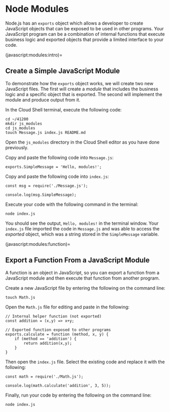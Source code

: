 # Node Modules

Node.js has an `exports` object which allows a developer to create JavaScript objects that can be exposed to be used in other programs. Your JavaScript program can be a combination of internal functions that execute business logic and exported objects that provide a limited interface to your code.

(javascript:modules:intro)=
## Create a Simple JavaScript Module
To demonstrate how the `exports` object works, we will create two new JavaScript files. The first will create a *module* that includes the business logic and a specific object that is exported. The second will implement the module and produce output from it.

In the Cloud Shell terminal, execute the following code:

```
cd ~/41200
mkdir js_modules
cd js_modules
touch Message.js index.js README.md
```

Open the `js_modules` directory in the Cloud Shell editor as you have done previously.

Copy and paste the following code into `Message.js`:

```
exports.SimpleMessage = 'Hello, modules!';
```

Copy and paste the following code into `index.js`:

```
const msg = require('./Message.js');

console.log(msg.SimpleMessage);
```

Execute your code with the following command in the terminal:

```
node index.js
```

You should see the output, `Hello, modules!` in the terminal window. Your `index.js` file imported the code in `Message.js` and was able to access the *exported* object, which was a string stored in the `SimpleMessage` variable.

(javascript:modules:function)=
## Export a Function From a JavaScript Module

A function is an object in JavaScript, so you can export a function from a JavaScript module and then execute that function from another program.

Create a new JavaScript file by entering the following on the command line:

```
touch Math.js
```

Open the `Math.js` file for editing and paste in the following:

```
// Internal helper function (not exported)
const addition = (x,y) => x+y;

// Exported function exposed to other programs
exports.calculate = function (method, x, y) {
    if (method == 'addition') {
        return addition(x,y);
    }
}
```

Then open the `index.js` file. Select the existing code and replace it with the following:

```
const math = require('./Math.js');

console.log(math.calculate('addition', 3, 5));
```

Finally, run your code by entering the following on the command line:

```
node index.js
```